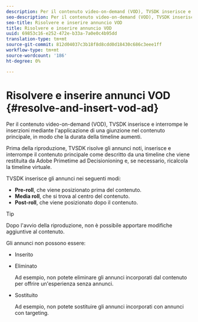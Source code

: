 ```yaml
---
description: Per il contenuto video-on-demand (VOD), TVSDK inserisce e interrompe le inserzioni mediante l'applicazione di una giunzione nel contenuto principale, in modo che la durata della timeline aumenti.
seo-description: Per il contenuto video-on-demand (VOD), TVSDK inserisce e interrompe le inserzioni mediante l'applicazione di una giunzione nel contenuto principale, in modo che la durata della timeline aumenti.
seo-title: Risolvere e inserire annuncio VOD
title: Risolvere e inserire annuncio VOD
uuid: 69853c16-e252-472e-b33a-7a0e0c4b95dd
translation-type: tm+mt
source-git-commit: 812d04037c3b18f8d8cdd0d18430c686c3eee1ff
workflow-type: tm+mt
source-wordcount: '186'
ht-degree: 0%

---
```



# Risolvere e inserire annunci VOD {#resolve-and-insert-vod-ad}

Per il contenuto video-on-demand (VOD), TVSDK inserisce e interrompe le inserzioni mediante l&#39;applicazione di una giunzione nel contenuto principale, in modo che la durata della timeline aumenti.

Prima della riproduzione, TVSDK risolve gli annunci noti, inserisce e interrompe il contenuto principale come descritto da una timeline che viene restituita da  Adobe Primetime ad Decisionioning e, se necessario, ricalcola la timeline virtuale.

TVSDK inserisce gli annunci nei seguenti modi:

* **Pre-roll**, che viene posizionato prima del contenuto.
* **Media roll**, che si trova al centro del contenuto.
* **Post-roll**, che viene posizionato dopo il contenuto.

>[!TIP]
>
>Dopo l&#39;avvio della riproduzione, non è possibile apportare modifiche aggiuntive al contenuto.

Gli annunci non possono essere:

* Inserito
* Eliminato

   Ad esempio, non potete eliminare gli annunci incorporati dal contenuto per offrire un&#39;esperienza senza annunci.
* Sostituito

   Ad esempio, non potete sostituire gli annunci incorporati con annunci con targeting.

